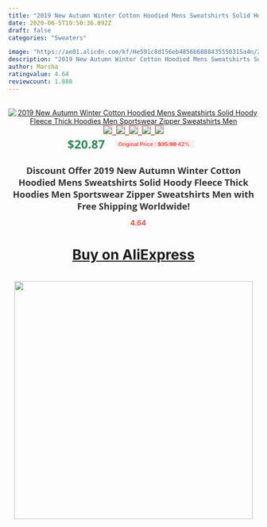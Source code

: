 ```yaml
---
title: "2019 New Autumn Winter Cotton Hoodied Mens Sweatshirts Solid Hoody Fleece Thick Hoodies Men Sportswear Zipper Sweatshirts Men"
date: 2020-06-5T10:50:36.892Z
draft: false
categories: "Sweaters"

image: "https://ae01.alicdn.com/kf/He591c8d156eb4856b6888435550315a4n/2019-New-Autumn-Winter-Cotton-Hoodied-Mens-Sweatshirts-Solid-Hoody-Fleece-Thick-Hoodies-Men-Sportswear-Zipper.jpg"
description: "2019 New Autumn Winter Cotton Hoodied Mens Sweatshirts Solid Hoody Fleece Thick Hoodies Men Sportswear Zipper Sweatshirts Men"
author: Marsha
ratingvalue: 4.64
reviewcount: 1.888
---
```

<br>
<div style="text-align: center;">
<a href="https://s.click.aliexpress.com/e/_9ApEud" target="_blank" rel="nofollow noopener noreferrer"><img alt="2019 New Autumn Winter Cotton Hoodied Mens Sweatshirts Solid Hoody Fleece Thick Hoodies Men Sportswear Zipper Sweatshirts Men" class="magnifier-image" src="https://ae01.alicdn.com/kf/He591c8d156eb4856b6888435550315a4n/2019-New-Autumn-Winter-Cotton-Hoodied-Mens-Sweatshirts-Solid-Hoody-Fleece-Thick-Hoodies-Men-Sportswear-Zipper.jpg_640x640.jpg">
<br>
<img style="border:1px solid salmon" src="https://ae01.alicdn.com/kf/He591c8d156eb4856b6888435550315a4n/2019-New-Autumn-Winter-Cotton-Hoodied-Mens-Sweatshirts-Solid-Hoody-Fleece-Thick-Hoodies-Men-Sportswear-Zipper.jpg_120x120.jpg">&nbsp;&nbsp;<img style="border:1px solid salmon" src="https://ae01.alicdn.com/kf/Ha9623b4b4a1a46a0bd55943f24029ed4g/2019-New-Autumn-Winter-Cotton-Hoodied-Mens-Sweatshirts-Solid-Hoody-Fleece-Thick-Hoodies-Men-Sportswear-Zipper.jpg_120x120.jpg">&nbsp;&nbsp;<img style="border:1px solid salmon" src="https://ae01.alicdn.com/kf/H436883f1689d4f1a9f9a53c2c1728e69b/2019-New-Autumn-Winter-Cotton-Hoodied-Mens-Sweatshirts-Solid-Hoody-Fleece-Thick-Hoodies-Men-Sportswear-Zipper.jpg_120x120.jpg">&nbsp;&nbsp;<img style="border:1px solid salmon" src="https://ae01.alicdn.com/kf/H38e54f8380294badabbdf31c5e899b8bP/2019-New-Autumn-Winter-Cotton-Hoodied-Mens-Sweatshirts-Solid-Hoody-Fleece-Thick-Hoodies-Men-Sportswear-Zipper.jpg_120x120.jpg">&nbsp;&nbsp;<img style="border:1px solid salmon" src="https://ae01.alicdn.com/kf/H809babe666ad47a2a374bf3034466161z/2019-New-Autumn-Winter-Cotton-Hoodied-Mens-Sweatshirts-Solid-Hoody-Fleece-Thick-Hoodies-Men-Sportswear-Zipper.jpg_120x120.jpg"></a></div><br0>
<div style="text-align: center;"><span style="background-color: white; border: 0px; box-sizing: border-box; color: seagreen; display: inline-block; font-family: &quot;open sans&quot; , &quot;arial&quot; , &quot;helvetica&quot; , sans-serif , &quot;heiti&quot;; font-size: 24px; font-stretch: inherit; font-weight: 700; line-height: inherit; margin: 0px 10px 0px 0px; padding: 0px; vertical-align: middle;">$20.87 </span>
<span style="background: rgb(255 , 241 , 241); border-radius: 3px; border: 0px; box-sizing: border-box; color: #ff4747; display: inline-block; font-family: inherit; font-size: 12px; font-stretch: inherit; font-style: inherit; font-variant: inherit; font-weight: 600; line-height: inherit; margin: 0px; padding: 2px 5px; transform: scale(0.9); vertical-align: middle;">Original Price : <b style="text-decoration: line-through;">$35.98 </b> 42%&nbsp;&nbsp;</span></div>
<h1 style="color: #333333; display: inline-block; font-family: &quot;open sans&quot; , &quot;arial&quot; , &quot;helvetica&quot; , sans-serif , &quot;heiti&quot;; font-size: 18px; font-stretch: inherit; font-weight: 700; text-align: center;">Discount Offer 2019 New Autumn Winter Cotton Hoodied Mens Sweatshirts Solid Hoody Fleece Thick Hoodies Men Sportswear Zipper Sweatshirts Men with Free Shipping Worldwide!</h1>
<div style="color: #ff4747; text-align: center;">
<img src="https://4.bp.blogspot.com/-M0ZcTcb-5uY/XleCXlxnR4I/AAAAAAAAAEc/OrjgMkXV1oMQFaCRZj5HQwOCBcu3w1FegCPcBGAYYCw/s1600/star.png" style="height: 15px;">&nbsp;<b>4.64</b></div>
<div class="button_cont" align="center"><a class="buynow_a" href="https://s.click.aliexpress.com/e/_9ApEud" target="_blank" rel="nofollow noopener noreferrer"><H1>Buy on AliExpress</H1></a></div><br>
<div class="separator" style="clear: both; text-align: center;">
<img src="https://lh3.googleusercontent.com/-pTy5HemUv9M/XlePHvY0dAI/AAAAAAAAAE4/0nX5iRUoIWY8eMW9Dpxeirr157OZliDIgCLcBGAsYHQ/s1600/badge.gif" width="480">
</div>
